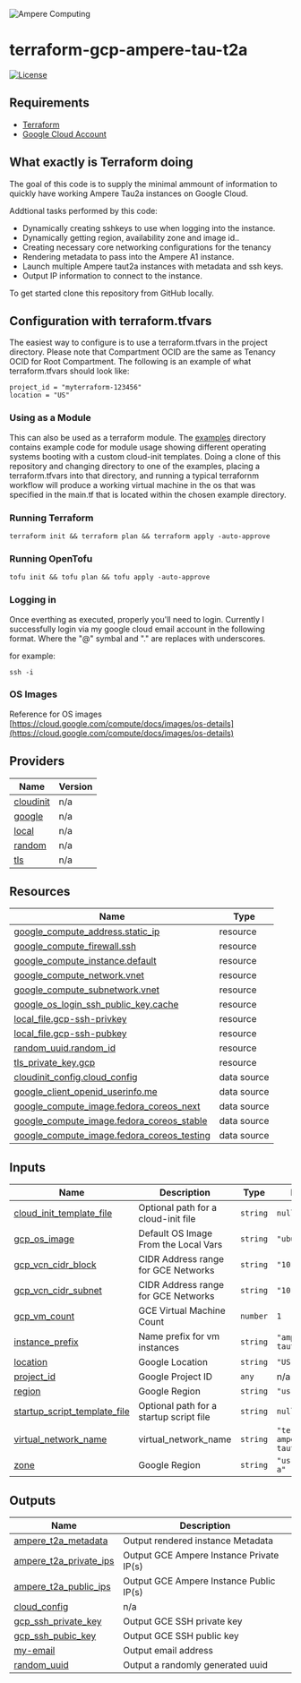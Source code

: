 ![Ampere Computing](https://avatars2.githubusercontent.com/u/34519842?s=400&u=1d29afaac44f477cbb0226139ec83f73faefe154&v=4)

# terraform-gcp-ampere-tau-t2a

[![License](https://img.shields.io/badge/License-Apache%202.0-blue.svg)](https://opensource.org/licenses/Apache-2.0)

## Requirements

 * [Terraform](https://www.terraform.io/downloads.html)
 * [Google Cloud Account](https://cloud.google.com)

## What exactly is Terraform doing

The goal of this code is to supply the minimal ammount of information to quickly have working Ampere Tau2a  instances on Google Cloud.

Addtional tasks performed by this code:

* Dynamically creating sshkeys to use when logging into the instance.
* Dynamically getting region, availability zone and image id..
* Creating necessary core networking configurations for the tenancy
* Rendering metadata to pass into the Ampere A1 instance.
* Launch multiple Ampere taut2a instances with metadata and ssh keys.
* Output IP information to connect to the instance.

To get started clone this repository from GitHub locally.

## Configuration with terraform.tfvars

The easiest way to configure is to use a terraform.tfvars in the project directory.
Please note that Compartment OCID are the same as Tenancy OCID for Root Compartment.
The following is an example of what terraform.tfvars should look like:

```
project_id = "myterraform-123456"
location = "US"
```

### Using as a Module

This can also be used as a terraform module.   The [examples](examples) directory contains example code for module usage showing different operating systems booting with a custom cloud-init templates.   Doing a clone of this repository and changing directory to one of the examples, placing a terraform.tfvars into that directory, and running a typical terrafornm workflow will produce a working virtual machine in the os that was specified in the main.tf that is located within the chosen example directory.

### Running Terraform

```
terraform init && terraform plan && terraform apply -auto-approve
```

### Running OpenTofu

```
tofu init && tofu plan && tofu apply -auto-approve

```

### Logging in

Once everthing as executed, properly you'll need to login.   Currently I successfully login via my google cloud email account in the following format.   <username>_<domain>_<tld>  Where the "@" symbal and "." are replaces with underscores.

for example:

```
ssh -i
```
### OS Images
Reference for OS images
[https://cloud.google.com/compute/docs/images/os-details](https://cloud.google.com/compute/docs/images/os-details)

<!-- BEGIN_TF_DOCS -->
## Providers

| Name | Version |
|------|---------|
| <a name="provider_cloudinit"></a> [cloudinit](#provider\_cloudinit) | n/a |
| <a name="provider_google"></a> [google](#provider\_google) | n/a |
| <a name="provider_local"></a> [local](#provider\_local) | n/a |
| <a name="provider_random"></a> [random](#provider\_random) | n/a |
| <a name="provider_tls"></a> [tls](#provider\_tls) | n/a |

## Resources

| Name | Type |
|------|------|
| [google_compute_address.static_ip](https://registry.terraform.io/providers/hashicorp/google/latest/docs/resources/compute_address) | resource |
| [google_compute_firewall.ssh](https://registry.terraform.io/providers/hashicorp/google/latest/docs/resources/compute_firewall) | resource |
| [google_compute_instance.default](https://registry.terraform.io/providers/hashicorp/google/latest/docs/resources/compute_instance) | resource |
| [google_compute_network.vnet](https://registry.terraform.io/providers/hashicorp/google/latest/docs/resources/compute_network) | resource |
| [google_compute_subnetwork.vnet](https://registry.terraform.io/providers/hashicorp/google/latest/docs/resources/compute_subnetwork) | resource |
| [google_os_login_ssh_public_key.cache](https://registry.terraform.io/providers/hashicorp/google/latest/docs/resources/os_login_ssh_public_key) | resource |
| [local_file.gcp-ssh-privkey](https://registry.terraform.io/providers/hashicorp/local/latest/docs/resources/file) | resource |
| [local_file.gcp-ssh-pubkey](https://registry.terraform.io/providers/hashicorp/local/latest/docs/resources/file) | resource |
| [random_uuid.random_id](https://registry.terraform.io/providers/hashicorp/random/latest/docs/resources/uuid) | resource |
| [tls_private_key.gcp](https://registry.terraform.io/providers/hashicorp/tls/latest/docs/resources/private_key) | resource |
| [cloudinit_config.cloud_config](https://registry.terraform.io/providers/hashicorp/cloudinit/latest/docs/data-sources/config) | data source |
| [google_client_openid_userinfo.me](https://registry.terraform.io/providers/hashicorp/google/latest/docs/data-sources/client_openid_userinfo) | data source |
| [google_compute_image.fedora_coreos_next](https://registry.terraform.io/providers/hashicorp/google/latest/docs/data-sources/compute_image) | data source |
| [google_compute_image.fedora_coreos_stable](https://registry.terraform.io/providers/hashicorp/google/latest/docs/data-sources/compute_image) | data source |
| [google_compute_image.fedora_coreos_testing](https://registry.terraform.io/providers/hashicorp/google/latest/docs/data-sources/compute_image) | data source |

## Inputs

| Name | Description | Type | Default | Required |
|------|-------------|------|---------|:--------:|
| <a name="input_cloud_init_template_file"></a> [cloud\_init\_template\_file](#input\_cloud\_init\_template\_file) | Optional path for a cloud-init file | `string` | `null` | no |
| <a name="input_gcp_os_image"></a> [gcp\_os\_image](#input\_gcp\_os\_image) | Default OS Image From the Local Vars | `string` | `"ubuntu2404"` | no |
| <a name="input_gcp_vcn_cidr_block"></a> [gcp\_vcn\_cidr\_block](#input\_gcp\_vcn\_cidr\_block) | CIDR Address range for GCE Networks | `string` | `"10.2.0.0/16"` | no |
| <a name="input_gcp_vcn_cidr_subnet"></a> [gcp\_vcn\_cidr\_subnet](#input\_gcp\_vcn\_cidr\_subnet) | CIDR Address range for GCE Networks | `string` | `"10.2.1.0/24"` | no |
| <a name="input_gcp_vm_count"></a> [gcp\_vm\_count](#input\_gcp\_vm\_count) | GCE Virtual Machine Count | `number` | `1` | no |
| <a name="input_instance_prefix"></a> [instance\_prefix](#input\_instance\_prefix) | Name prefix for vm instances | `string` | `"ampere-taut2a"` | no |
| <a name="input_location"></a> [location](#input\_location) | Google Location | `string` | `"US"` | no |
| <a name="input_project_id"></a> [project\_id](#input\_project\_id) | Google Project ID | `any` | n/a | yes |
| <a name="input_region"></a> [region](#input\_region) | Google Region | `string` | `"us-central1"` | no |
| <a name="input_startup_script_template_file"></a> [startup\_script\_template\_file](#input\_startup\_script\_template\_file) | Optional path for a startup script file | `string` | `null` | no |
| <a name="input_virtual_network_name"></a> [virtual\_network\_name](#input\_virtual\_network\_name) | virtual\_network\_name | `string` | `"terraform-ampere-taut2a"` | no |
| <a name="input_zone"></a> [zone](#input\_zone) | Google Region | `string` | `"us-central1-a"` | no |

## Outputs

| Name | Description |
|------|-------------|
| <a name="output_ampere_t2a_metadata"></a> [ampere\_t2a\_metadata](#output\_ampere\_t2a\_metadata) | Output rendered instance Metadata |
| <a name="output_ampere_t2a_private_ips"></a> [ampere\_t2a\_private\_ips](#output\_ampere\_t2a\_private\_ips) | Output GCE Ampere Instance Private IP(s) |
| <a name="output_ampere_t2a_public_ips"></a> [ampere\_t2a\_public\_ips](#output\_ampere\_t2a\_public\_ips) | Output GCE Ampere Instance Public IP(s) |
| <a name="output_cloud_config"></a> [cloud\_config](#output\_cloud\_config) | n/a |
| <a name="output_gcp_ssh_private_key"></a> [gcp\_ssh\_private\_key](#output\_gcp\_ssh\_private\_key) | Output GCE SSH private key |
| <a name="output_gcp_ssh_pubic_key"></a> [gcp\_ssh\_pubic\_key](#output\_gcp\_ssh\_pubic\_key) | Output GCE SSH public key |
| <a name="output_my-email"></a> [my-email](#output\_my-email) | Output email address |
| <a name="output_random_uuid"></a> [random\_uuid](#output\_random\_uuid) | Output a randomly generated uuid |
<!-- END_TF_DOCS -->
